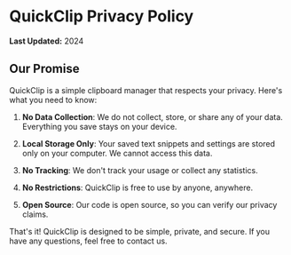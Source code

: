 # QuickClip Privacy Policy

**Last Updated:** 2024

## Our Promise

QuickClip is a simple clipboard manager that respects your privacy. Here's what you need to know:

1. **No Data Collection**: We do not collect, store, or share any of your data. Everything you save stays on your device.

2. **Local Storage Only**: Your saved text snippets and settings are stored only on your computer. We cannot access this data.

3. **No Tracking**: We don't track your usage or collect any statistics.

4. **No Restrictions**: QuickClip is free to use by anyone, anywhere.

5. **Open Source**: Our code is open source, so you can verify our privacy claims.

That's it! QuickClip is designed to be simple, private, and secure. If you have any questions, feel free to contact us. 